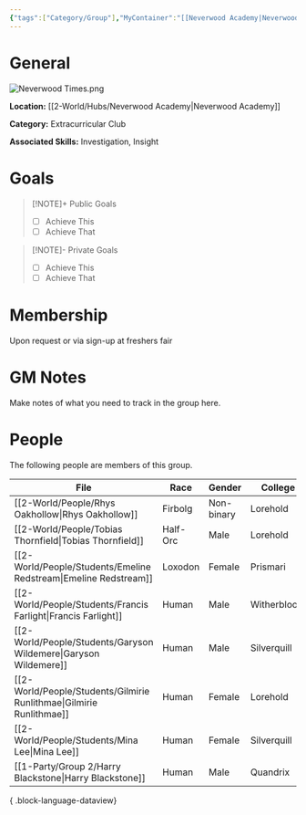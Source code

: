 ```yaml
---
{"tags":["Category/Group"],"MyContainer":"[[Neverwood Academy|Neverwood Academy]]","MyCategory":"Extracurricular Club","image":"Neverwood Times.png","obsidianUIMode":"preview","leaders":null,"staff":null,"members":null,"initiates":null,"primary_contact":null,"Skill1":"Investigation","Skill2":"Insight","dg-publish":true,"dg-path":"World/Groups/Extracurricular Club/Neverwood Times.md","permalink":"/world/groups/extracurricular-club/neverwood-times/","dgPassFrontmatter":true,"updated":"2025-09-29T13:02:56.000+01:00"}
---
```



# General

![Neverwood Times.png](/img/user/z_Assets/Extracurriculars/Neverwood%20Times.png)

**Location:** [[2-World/Hubs/Neverwood Academy\|Neverwood Academy]]

**Category:** Extracurricular Club

**Associated Skills:** Investigation, Insight

# Goals

> [!NOTE]+ Public Goals
> - [ ] Achieve This
> - [ ] Achieve That

> [!NOTE]- Private Goals
> - [ ] Achieve This
> - [ ] Achieve That

# Membership
Upon request or via sign-up at freshers fair

# GM Notes

Make notes of what you need to track in the group here. 


# People

The following people are members of this group.  


| File                                                                    | Race     | Gender     | College     |
| ----------------------------------------------------------------------- | -------- | ---------- | ----------- |
| [[2-World/People/Rhys Oakhollow\|Rhys Oakhollow]]                    | Firbolg  | Non-binary | Lorehold    |
| [[2-World/People/Tobias Thornfield\|Tobias Thornfield]]              | Half-Orc | Male       | Lorehold    |
| [[2-World/People/Students/Emeline Redstream\|Emeline Redstream]]     | Loxodon  | Female     | Prismari    |
| [[2-World/People/Students/Francis Farlight\|Francis Farlight]]       | Human    | Male       | Witherbloom |
| [[2-World/People/Students/Garyson Wildemere\|Garyson Wildemere]]     | Human    | Male       | Silverquill |
| [[2-World/People/Students/Gilmirie Runlithmae\|Gilmirie Runlithmae]] | Human    | Female     | Lorehold    |
| [[2-World/People/Students/Mina Lee\|Mina Lee]]                       | Human    | Female     | Silverquill |
| [[1-Party/Group 2/Harry Blackstone\|Harry Blackstone]]               | Human    | Male       | Quandrix    |

{ .block-language-dataview}
